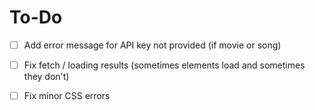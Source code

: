 # To-Do

- [ ] Add error message for API key not provided (if movie or song)
- [ ] Fix fetch / loading results (sometimes elements load and sometimes they don't) 
- [ ] Fix minor CSS errors

